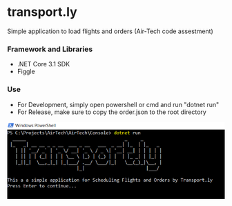 # transport.ly
Simple application to load flights and orders (Air-Tech code assestment)

### Framework and Libraries 

- .NET Core 3.1 SDK
- Figgle


### Use

- For Development, simply open powershell or cmd and run "dotnet run"
- For Release, make sure to copy the order.json to the root directory

![initial screen](snap.PNG)

